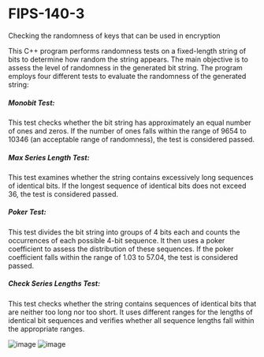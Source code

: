 # FIPS-140-3
Checking the randomness of keys that can be used in encryption

This C++ program performs randomness tests on a fixed-length string of bits to determine how random the string appears. The main objective is to assess the level of randomness in the generated bit string. The program employs four different tests to evaluate the randomness of the generated string:

<h5>Monobit Test:</h5> This test checks whether the bit string has approximately an equal number of ones and zeros. If the number of ones falls within the range of 9654 to 10346 (an acceptable range of randomness), the test is considered passed.

<h5>Max Series Length Test:</h5> This test examines whether the string contains excessively long sequences of identical bits. If the longest sequence of identical bits does not exceed 36, the test is considered passed.

<h5>Poker Test:</h5> This test divides the bit string into groups of 4 bits each and counts the occurrences of each possible 4-bit sequence. It then uses a poker coefficient to assess the distribution of these sequences. If the poker coefficient falls within the range of 1.03 to 57.04, the test is considered passed.

<h5>Check Series Lengths Test:</h5> This test checks whether the string contains sequences of identical bits that are neither too long nor too short. It uses different ranges for the lengths of identical bit sequences and verifies whether all sequence lengths fall within the appropriate ranges.

![image](https://github.com/VolodymyrNakonechnyi/FIPS-140-3/assets/146861887/6268ad38-ccb4-41fd-8107-e6272b7f3662)
![image](https://github.com/VolodymyrNakonechnyi/FIPS-140-3/assets/146861887/7195da8a-dce5-4dfb-874d-830d1a48b8cb)
